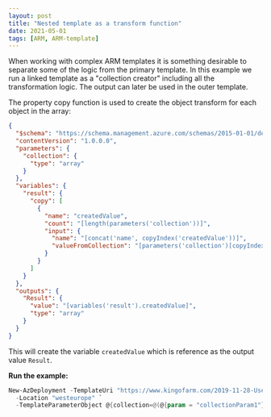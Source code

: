 ```yaml
---
layout: post
title: "Nested template as a transform function"
date: 2021-05-01
tags: [ARM, ARM-template]
---
```


When working with complex ARM templates it is something desirable to separate some of the logic from the primary template. In this example we run a linked template as a "collection creator" including all the transformation logic. The output can later be used in the outer template.

The property copy function is used to create the object transform for each object in the array:

```json
{
  "$schema": "https://schema.management.azure.com/schemas/2015-01-01/deploymentTemplate.json#",
  "contentVersion": "1.0.0.0",
  "parameters": {
    "collection": {
      "type": "array"
    }
  },
  "variables": {
    "result": {
      "copy": [
        {
          "name": "createdValue",
          "count": "[length(parameters('collection'))]",
          "input": {
            "name": "[concat('name', copyIndex('createdValue'))]",
            "valueFromCollection": "[parameters('collection')[copyIndex('createdValue')].param]"
          }
        }
      ]
    }
  },
  "outputs": {
    "Result": {
      "value": "[variables('result').createdValue]",
      "type": "array"
    }
  }
}
```

This will create the variable `createdValue` which is reference as the output value `Result`.

**Run the example:**

```PowerShell
New-AzDeployment -TemplateUri "https://www.kingofarm.com/2019-11-28-Use-NestedTemplates-as-a-Transform-Function/collection-creator-example.json" `
  -Location "westeurope" `
  -TemplateParameterObject @{collection=@(@{param = "collectionParam1"})}
```
